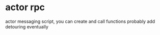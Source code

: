 # actor rpc

actor messaging script, you can create and call functions
probably add detouring eventually
